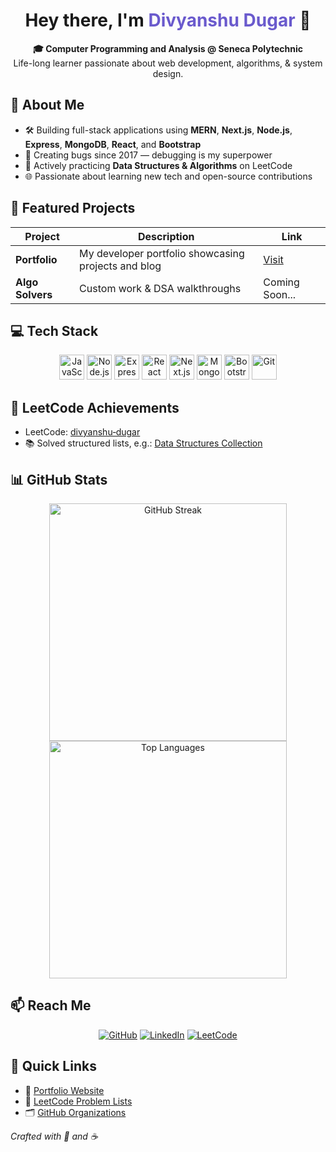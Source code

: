 <h1 align="center">Hey there, I'm <span style="color:#6A5ACD">Divyanshu Dugar</span> 👋</h1>

<p align="center">
  <strong>🎓 Computer Programming and Analysis @ Seneca Polytechnic</strong><br>
  Life-long learner passionate about web development, algorithms, & system design.
</p>


## 🚀 About Me
- 🛠️ Building full-stack applications using **MERN**, **Next.js**, **Node.js**, **Express**, **MongoDB**, **React**, and **Bootstrap**
- 🐞 Creating bugs since 2017 — debugging is my superpower
- 📘 Actively practicing **Data Structures & Algorithms** on LeetCode
- 🌐 Passionate about learning new tech and open-source contributions


## 💼 Featured Projects
| Project | Description | Link |
|--|-|---|
| **Portfolio** | My developer portfolio showcasing projects and blog | [Visit](https://divyanshu-dugar-developer-portfolio.vercel.app) |
| **Algo Solvers** | Custom work & DSA walkthroughs | Coming Soon... |


## 💻 Tech Stack

<p align="center">
  <img src="https://cdn.jsdelivr.net/gh/devicons/devicon/icons/javascript/javascript-original.svg" height="40" alt="JavaScript"/>
  <img src="https://cdn.jsdelivr.net/gh/devicons/devicon/icons/nodejs/nodejs-original.svg" height="40" alt="Node.js"/>
  <img src="https://cdn.jsdelivr.net/gh/devicons/devicon/icons/express/express-original.svg" height="40" alt="Express"/>
  <img src="https://cdn.jsdelivr.net/gh/devicons/devicon/icons/react/react-original.svg" height="40" alt="React"/>
  <img src="https://cdn.jsdelivr.net/gh/devicons/devicon/icons/nextjs/nextjs-original.svg" height="40" alt="Next.js"/>
  <img src="https://cdn.jsdelivr.net/gh/devicons/devicon/icons/mongodb/mongodb-original.svg" height="40" alt="MongoDB"/>
  <img src="https://cdn.jsdelivr.net/gh/devicons/devicon/icons/bootstrap/bootstrap-plain.svg" height="40" alt="Bootstrap"/>
  <img src="https://cdn.jsdelivr.net/gh/devicons/devicon/icons/git/git-original.svg" height="40" alt="Git"/>
</p>



## 🧩 LeetCode Achievements
- LeetCode: [divyanshu‑dugar](https://leetcode.com/u/divyanshu‑dugar/)
- 📚 Solved structured lists, e.g.: [Data Structures Collection](https://leetcode.com/problem-list/nknrhy3c/)


## 📊 GitHub Stats
<p align="center">
  <img src="https://github-readme-streak-stats.herokuapp.com/?user=divyanshu-dugar&theme=dark&border_radius=4" width="380" alt="GitHub Streak"/>
  <img src="https://github-readme-stats.vercel.app/api/top-langs/?username=divyanshu-dugar&layout=compact&theme=dracula" width="380" alt="Top Languages"/>
</p>


## 📫 Reach Me
<p align="center">
  <a href="https://github.com/divyanshu-dugar"><img src="https://img.shields.io/badge/GitHub-black?style=for-the-badge&logo=github" alt="GitHub"/></a>
  <a href="https://www.linkedin.com/in/divyanshu-dugar/"><img src="https://img.shields.io/badge/LinkedIn-blue?style=for-the-badge&logo=linkedin" alt="LinkedIn"/></a>
  <a href="https://leetcode.com/u/divyanshu-dugar/"><img src="https://img.shields.io/badge/LeetCode-orange?style=for-the-badge&logo=leetcode" alt="LeetCode"/></a>
</p>



## 🔗 Quick Links
- 🧩 [Portfolio Website](https://divyanshu-dugar-developer-portfolio.vercel.app)
- 📄 [LeetCode Problem Lists](https://leetcode.com/u/divyanshu‑dugar/)
- 🗂️ [GitHub Organizations](https://github.com/divyanshu-dugar?tab=organizations)



*Crafted with 💜 and ☕*
